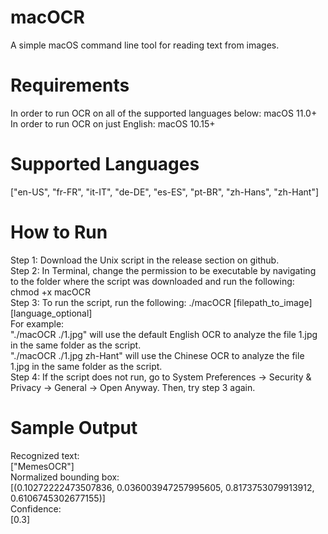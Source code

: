 # macOCR
A simple macOS command line tool for reading text from images.

# Requirements
In order to run OCR on all of the supported languages below: macOS 11.0+
In order to run OCR on just English: macOS 10.15+

# Supported Languages
["en-US", "fr-FR", "it-IT", "de-DE", "es-ES", "pt-BR", "zh-Hans", "zh-Hant"]

# How to Run
Step 1: Download the Unix script in the release section on github. \
Step 2: In Terminal, change the permission to be executable by navigating to the folder where the script was downloaded and run the following: 
        chmod +x macOCR \
Step 3: To run the script, run the following: ./macOCR [filepath_to_image] [language_optional] \
        For example: \
        "./macOCR ./1.jpg" will use the default English OCR to analyze the file 1.jpg in the same folder as the script. \
        "./macOCR ./1.jpg zh-Hant" will use the Chinese OCR to analyze the file 1.jpg in the same folder as the script. \
Step 4: If the script does not run, go to System Preferences -> Security & Privacy -> General -> Open Anyway. Then, try step 3 again.

# Sample Output
Recognized text: \
["MemesOCR"] \
Normalized bounding box: \
[(0.10272222473507836, 0.036003947257995605, 0.8173753079913912, 0.6106745302677155)] \
Confidence: \
[0.3] 
